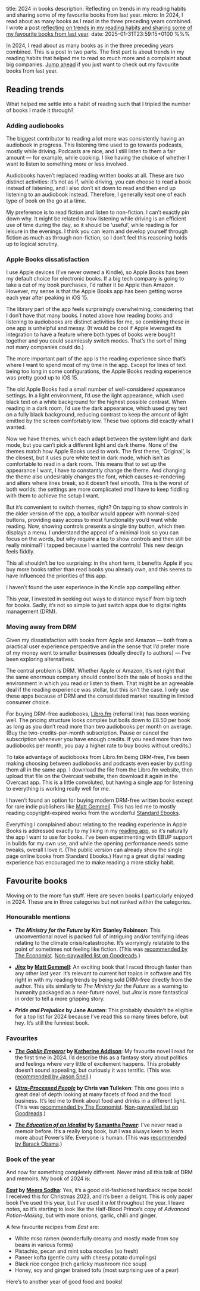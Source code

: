 title: 2024 in books
description: Reflecting on trends in my reading habits and sharing some of my favourite books from last year.
micro: In 2024, I read about as many books as I read in the three preceding years combined. I wrote a post [reflecting on trends in my reading habits and sharing some of my favourite books from last year]().
date: 2025-01-31T23:59:15+0100
%%%

In 2024, I read about as many books as in the three preceding years combined. This is a post in two parts. The first part is about trends in my reading habits that helped me to read so much more and a complaint about big companies. [Jump ahead](#favourites) if you just want to check out my favourite books from last year.

## Reading trends

What helped me settle into a habit of reading such that I tripled the number of books I made it through?

### Adding audiobooks

The biggest contributor to reading a lot more was consistently having an audiobook in progress. This listening time used to go towards podcasts, mostly while driving. Podcasts are nice, and I still listen to them a fair amount — for example, while cooking. I like having the choice of whether I want to listen to something more or less involved.

Audiobooks haven’t replaced reading written books at all. These are two distinct activities: it’s not as if, while driving, you can choose to read a book instead of listening, and I also don’t sit down to read and then end up listening to an audiobook instead. Therefore, I generally kept one of each type of book on the go at a time.

My preference is to read fiction and listen to non-fiction. I can’t exactly pin down why. It might be related to how listening while driving is an efficient use of time during the day, so it should be ‘useful’, while reading is for leisure in the evenings. I think you can learn and develop yourself through fiction as much as through non-fiction, so I don’t feel this reasoning holds up to logical scrutiny.

### Apple Books dissatisfaction

I use Apple devices (I've never owned a Kindle), so Apple Books has been my default choice for electronic books. If a big tech company is going to take a cut of my book purchases, I'd rather it be Apple than Amazon. However, my sense is that the Apple Books app has been getting worse each year after peaking in iOS 15.

The library part of the app feels surprisingly overwhelming, considering that I don’t have that many books. I noted above how reading books and listening to audiobooks are distinct activities for me, so combining these in one app is unhelpful and messy. (It would be cool if Apple leveraged its integration to have a feature where both types of books were bought together and you could seamlessly switch modes. That’s the sort of thing not many companies could do.)

The more important part of the app is the reading experience since that’s where I want to spend most of my time in the app. Except for lines of text being too long in some configurations, the Apple Books reading experience was pretty good up to iOS 15.

The old Apple Books had a small number of well-considered appearance settings. In a light environment, I’d use the light appearance, which used black text on a white background for the highest possible contrast. When reading in a dark room, I’d use the dark appearance, which used grey text on a fully black background, reducing contrast to keep the amount of light emitted by the screen comfortably low. These two options did exactly what I wanted.

Now we have themes, which each adapt between the system light and dark mode, but you can’t pick a different light and dark theme. None of the themes match how Apple Books used to work. The first theme, ‘Original’, is the closest, but it uses pure white text in dark mode, which isn’t as comfortable to read in a dark room. This means that to set up the appearance I want, I have to constantly change the theme. And changing the theme also undesirably changes the font, which causes re-rendering and alters where lines break, so it doesn’t feel smooth. This is the worst of both worlds: the settings are more complicated *and* I have to keep fiddling with them to achieve the setup I want.

But it’s convenient to switch themes, right? On tapping to show controls in the older version of the app, a toolbar would appear with normal-sized buttons, providing easy access to most functionality you’d want while reading. Now, showing controls presents a single tiny button, which then displays a menu. I understand the appeal of a minimal look so you can focus on the words, but why require a tap to show controls and then still be really minimal? I tapped because I wanted the controls! This new design feels fiddly.

This all shouldn’t be too surprising: in the short term, it benefits Apple if you buy more books rather than read books you already own, and this seems to have influenced the priorities of this app.

I haven’t found the user experience in the Kindle app compelling either.

This year, I invested in seeking out ways to distance myself from big tech for books. Sadly, it’s not so simple to just switch apps due to digital rights management (DRM).

### Moving away from DRM

Given my dissatisfaction with books from Apple and Amazon — both from a practical user experience perspective and in the sense that I’d prefer more of my money went to smaller businesses (ideally directly to authors) — I've been exploring alternatives.

The central problem is DRM. Whether Apple or Amazon, it’s not right that the same enormous company should control both the sale of books and the environment in which you read or listen to them. That might be an agreeable deal if the reading experience was stellar, but this isn’t the case. I only use these apps because of DRM and the consolidated market resulting in limited consumer choice.

For buying DRM-free audiobooks, [Libro.fm](https://libro.fm/referral?rf_code=lfm448889) (referral link) has been working well. The pricing structure looks complex but boils down to £8.50 per book as long as you don’t read more than two audiobooks per month on average. (Buy the two-credits-per-month subscription. Pause or cancel the subscription whenever you have enough credits. If you need more than two audiobooks per month, you pay a higher rate to buy books without credits.)

To take advantage of audiobooks from Libro.fm being DRM-free, I’ve been making choosing between audiobooks and podcasts even easier by putting them all in the same app. I download the file from the Libro.fm website, then upload that file on the Overcast website, then download it again in the Overcast app. This is a little convoluted, but having a single app for listening to everything is working really well for me.

I haven’t found an option for buying modern DRM-free written books except for rare indie publishers like [Matt Gemmell](https://mattgemmell.scot/books/). This has led me to mostly reading copyright-expired works from the wonderful [Standard Ebooks](https://standardebooks.org/ebooks).

Everything I complained about relating to the reading experience in Apple Books is addressed exactly to my liking in my [reading app](/reading-app/), so it’s naturally the app I want to use for books. I’ve been experimenting with EBUP support in builds for my own use, and while the opening performance needs some tweaks, overall I love it. (The public version can already show the single page online books from Standard Ebooks.) Having a great digital reading experience has encouraged me to make reading a more sticky habit.

<h2 id="favourites">Favourite books</h2>

Moving on to the more fun stuff. Here are seven books I particularly enjoyed in 2024. These are in three categories but not ranked within the categories.

### Honourable mentions

- ***The Ministry for the Future* by Kim Stanley Robinson**: This unconventional novel is packed full of intriguing and/or terrifying ideas relating to the climate crisis/catastrophe. It’s worryingly relatable to the point of sometimes not feeling like fiction. (This was [recommended by The Economist](https://www.economist.com/books-and-arts/2020/12/03/our-books-of-the-year). [Non-paywalled list on Goodreads](https://www.goodreads.com/list/show/155997.The_Economist_Books_of_the_Year_2020).)

- **[*Jinx*](https://mattgemmell.scot/books/jinx/) by [Matt Gemmell](https://mattgemmell.scot/)**: An exciting book that I raced through faster than any other last year. It’s relevant to current hot topics in software and fits right in with my reading trends by being sold DRM-free directly from the author. This sits similarly to *The Ministry for the Future* as a warning to humanity packaged as a near-future novel, but *Jinx* is more fantastical in order to tell a more gripping story.

- ***Pride and Prejudice* by Jane Austen**: This probably shouldn’t be eligible for a top list for 2024 because I’ve read this so many times before, but hey. It’s still the funniest book.

### Favourites

- **[*The Goblin Emperor*](https://www.katherineaddison.com/books) by [Katherine Addison](https://www.katherineaddison.com/)**: My favourite novel I read for the first time in 2024. I’d describe this as a fantasy story about politics and feelings where very little of excitement happens. This probably doesn’t sound appealing, but curiously it was terrific. (This was [recommended by Jason Snell](https://www.relay.fm/upgrade/493).)

- **[*Ultra-Processed People*](https://www.penguin.co.uk/books/451300/ultra-processed-people-by-tulleken-chris-van/9781529160222) by Chris van Tulleken**: This one goes into a great deal of depth looking at many facets of food and the food business. It’s led me to think about food and drinks in a different light. (This was [recommended by The Economist](https://www.economist.com/culture/2023/12/01/the-best-books-of-2023-as-chosen-by-the-economist). [Non-paywalled list on Goodreads](https://www.goodreads.com/list/show/195280.The_Economist_Books_of_the_Year_2023).)

- **[*The Education of an Idealist*](https://samanthapower.com/books/the-education-of-an-idealist-a-memoir/) by [Samantha Power](https://samanthapower.com/)**: I've never read a memoir before. It’s a really long book, but I was always keen to learn more about Power’s life. Everyone is human. (This was [recommended by Barack Obama](https://x.com/BarackObama/status/1211033245812441091).)

### Book of the year

And now for something completely different. Never mind all this talk of DRM and memoirs. My book of 2024 is:

**[*East*](https://meerasodha.com/books/) by [Meera Sodha](https://meerasodha.com/)**: Yes, it’s a good old-fashioned hardback recipe book! I received this for Christmas 2023, and it’s been a delight. This is only paper book I’ve used this year, but I’ve used it *a lot* throughout the year. I leave notes, so it’s starting to look like the Half-Blood Prince’s copy of *Advanced Potion-Making*, but with more onions, garlic, chilli and ginger.

A few favourite recipes from *East* are:

- White miso ramen (wonderfully creamy and mostly made from soy beans in various forms)
- Pistachio, pecan and mint soba noodles (so fresh)
- Paneer kofta (gentle curry with cheesy potato dumplings)
- Black rice congee (rich garlicky mushroom rice soup)
- Honey, soy and ginger braised tofu (most surprising use of a pear)

Here’s to another year of good food and books!
